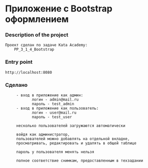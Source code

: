 [//]: # (У меня с подобной структурой ментор сказал)
[//]: # (разбить контроллер на 2: один для админа, другой для юзера.)
[//]: # (И по сервису сказал, что у него должен быть интерфейс еще свой.)

# Приложение с Bootstrap оформлением

### Description of the project
    Проект сделан по задаче Kata Academy:
        PP_3_1_4_Bootstrap

### Entry point
    http://localhost:8080

### Сделано
         - вход в приложение как админ:
                логин - admin@mail.ru
                пароль - test_admin
         - вход в приложение как пользователь:
                логин - user@mail.ru
                пароль - test_user

         несколько пользователей загружаются автоматически

         войдя как администратор,
         пользователей можно добавлять на отдельной вкладке,
         просматривать, редактировать и удалять в общей таблице

         пароль у пользователя менять нельзя

         полное соответствие снимкам, предоставленным в техзадании
